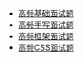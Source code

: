 - [高频基础面试题](/interviewBook/fundmental)
- [高频手写面试题](/interviewBook/write)
- [高频框架面试题](/interviewBook/frameword)
- [高频CSS面试题](/interviewBook/css)